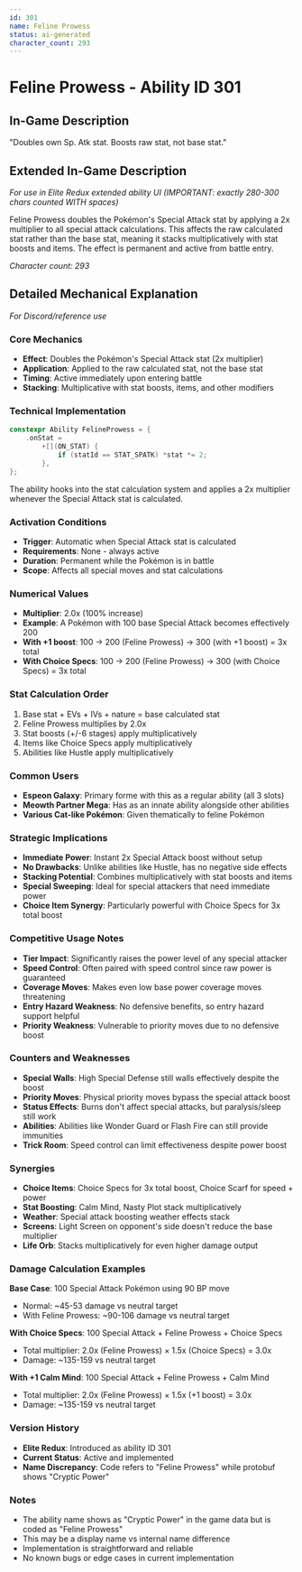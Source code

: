 ```yaml
---
id: 301
name: Feline Prowess
status: ai-generated
character_count: 293
---
```


# Feline Prowess - Ability ID 301

## In-Game Description
"Doubles own Sp. Atk stat. Boosts raw stat, not base stat."

## Extended In-Game Description
*For use in Elite Redux extended ability UI (IMPORTANT: exactly 280-300 chars counted WITH spaces)*

Feline Prowess doubles the Pokémon's Special Attack stat by applying a 2x multiplier to all special attack calculations. This affects the raw calculated stat rather than the base stat, meaning it stacks multiplicatively with stat boosts and items. The effect is permanent and active from battle entry.

*Character count: 293*

## Detailed Mechanical Explanation
*For Discord/reference use*

### Core Mechanics
- **Effect**: Doubles the Pokémon's Special Attack stat (2x multiplier)
- **Application**: Applied to the raw calculated stat, not the base stat
- **Timing**: Active immediately upon entering battle
- **Stacking**: Multiplicative with stat boosts, items, and other modifiers

### Technical Implementation
```cpp
constexpr Ability FelineProwess = {
    .onStat =
        +[](ON_STAT) {
            if (statId == STAT_SPATK) *stat *= 2;
        },
};
```

The ability hooks into the stat calculation system and applies a 2x multiplier whenever the Special Attack stat is calculated.

### Activation Conditions
- **Trigger**: Automatic when Special Attack stat is calculated
- **Requirements**: None - always active
- **Duration**: Permanent while the Pokémon is in battle
- **Scope**: Affects all special moves and stat calculations

### Numerical Values
- **Multiplier**: 2.0x (100% increase)
- **Example**: A Pokémon with 100 base Special Attack becomes effectively 200
- **With +1 boost**: 100 → 200 (Feline Prowess) → 300 (with +1 boost) = 3x total
- **With Choice Specs**: 100 → 200 (Feline Prowess) → 300 (with Choice Specs) = 3x total

### Stat Calculation Order
1. Base stat + EVs + IVs + nature = base calculated stat
2. Feline Prowess multiplies by 2.0x
3. Stat boosts (+/-6 stages) apply multiplicatively
4. Items like Choice Specs apply multiplicatively
5. Abilities like Hustle apply multiplicatively

### Common Users
- **Espeon Galaxy**: Primary forme with this as a regular ability (all 3 slots)
- **Meowth Partner Mega**: Has as an innate ability alongside other abilities
- **Various Cat-like Pokémon**: Given thematically to feline Pokémon

### Strategic Implications
- **Immediate Power**: Instant 2x Special Attack boost without setup
- **No Drawbacks**: Unlike abilities like Hustle, has no negative side effects
- **Stacking Potential**: Combines multiplicatively with stat boosts and items
- **Special Sweeping**: Ideal for special attackers that need immediate power
- **Choice Item Synergy**: Particularly powerful with Choice Specs for 3x total boost

### Competitive Usage Notes
- **Tier Impact**: Significantly raises the power level of any special attacker
- **Speed Control**: Often paired with speed control since raw power is guaranteed
- **Coverage Moves**: Makes even low base power coverage moves threatening
- **Entry Hazard Weakness**: No defensive benefits, so entry hazard support helpful
- **Priority Weakness**: Vulnerable to priority moves due to no defensive boost

### Counters and Weaknesses
- **Special Walls**: High Special Defense still walls effectively despite the boost
- **Priority Moves**: Physical priority moves bypass the special attack boost
- **Status Effects**: Burns don't affect special attacks, but paralysis/sleep still work
- **Abilities**: Abilities like Wonder Guard or Flash Fire can still provide immunities
- **Trick Room**: Speed control can limit effectiveness despite power boost

### Synergies
- **Choice Items**: Choice Specs for 3x total boost, Choice Scarf for speed + power
- **Stat Boosting**: Calm Mind, Nasty Plot stack multiplicatively
- **Weather**: Special attack boosting weather effects stack
- **Screens**: Light Screen on opponent's side doesn't reduce the base multiplier
- **Life Orb**: Stacks multiplicatively for even higher damage output

### Damage Calculation Examples
**Base Case**: 100 Special Attack Pokémon using 90 BP move
- Normal: ~45-53 damage vs neutral target
- With Feline Prowess: ~90-106 damage vs neutral target

**With Choice Specs**: 100 Special Attack + Feline Prowess + Choice Specs
- Total multiplier: 2.0x (Feline Prowess) × 1.5x (Choice Specs) = 3.0x
- Damage: ~135-159 vs neutral target

**With +1 Calm Mind**: 100 Special Attack + Feline Prowess + Calm Mind
- Total multiplier: 2.0x (Feline Prowess) × 1.5x (+1 boost) = 3.0x
- Damage: ~135-159 vs neutral target

### Version History
- **Elite Redux**: Introduced as ability ID 301
- **Current Status**: Active and implemented
- **Name Discrepancy**: Code refers to "Feline Prowess" while protobuf shows "Cryptic Power"

### Notes
- The ability name shows as "Cryptic Power" in the game data but is coded as "Feline Prowess"
- This may be a display name vs internal name difference
- Implementation is straightforward and reliable
- No known bugs or edge cases in current implementation